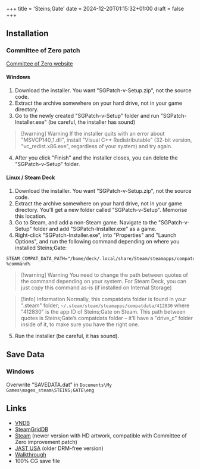 +++
title = 'Steins;Gate'
date = 2024-12-20T01:15:32+01:00
draft = false
+++

## Installation

### Committee of Zero patch

[Committee of Zero website](http://sonome.dareno.me/projects/sghd.html)

#### Windows

1. Download the installer. You want "SGPatch-v<version>-Setup.zip", not the source code.
2. Extract the archive somewhere on your hard drive, not in your game directory.
3. Go to the newly created "SGPatch-v<version>-Setup" folder and run "SGPatch-Installer.exe" (be careful, the installer has sound)

> [!warning] Warning
> If the installer quits with an error about "MSVCP140_1.dll", install "Visual C++ Redistributable" (32-bit version, "vc_redist.x86.exe", regardless of your system) and try again.

4. After you click "Finish" and the installer closes, you can delete the "SGPatch-v<version>-Setup" folder.

#### Linux / Steam Deck

1. Download the installer. You want "SGPatch-v<version>-Setup.zip", not the source code.
2. Extract the archive somewhere on your hard drive, not in your game directory. You’ll get a new folder called "SGPatch-v<version>-Setup". Memorise this location.
3. Go to Steam, and add a non-Steam game. Navigate to the "SGPatch-v<version>-Setup" folder and add "SGPatch-Installer.exe" as a game.
4. Right-click "SGPatch-Installer.exe", into "Properties" and "Launch Options", and run the following command depending on where you installed Steins;Gate:

```
STEAM_COMPAT_DATA_PATH="/home/deck/.local/share/Steam/steamapps/compatdata/412830" %command%
```

> [!warning] Warning
> You need to change the path between quotes of the command depending on your system. For Steam Deck, you can just copy this command as-is (if installed on Internal Storage)

> [!info] Information
> Normally, this compatdata folder is found in your ".steam" folder; `~/.steam/steam/steamapps/compatdata/412830` where "412830" is the app ID of Steins;Gate on Steam. This path between quotes is Steins;Gate’s compatdata folder – it’ll have a "drive_c" folder inside of it, to make sure you have the right one.

5. Run the installer (be careful, it has sound).

## Save Data

### Windows

Overwrite "SAVEDATA.dat" in `Documents\My Games\mages_steam\STEINS;GATE\eng`

## Links

* [VNDB](https://vndb.org/v2002)
* [SteamGridDB](https://www.steamgriddb.com/game/9557)
* [Steam](https://store.steampowered.com/app/412830/STEINSGATE/) (newer version with HD artwork, compatible with Committee of Zero improvement patch)
* [JAST USA](https://jastusa.com/games/sg001/steinsgate) (older DRM-free version)
* [Walkthrough](https://steamcommunity.com/sharedfiles/filedetails/?id=2600680431)
* 100% CG save file
